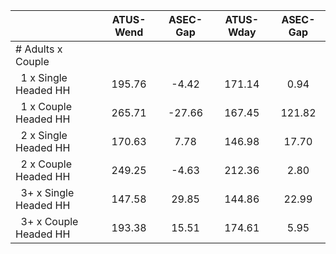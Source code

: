 
|                      |    ATUS-Wend |     ASEC-Gap |    ATUS-Wday |     ASEC-Gap |
| -------------------- | :----------: | :----------: | :----------: | :----------: |
| # Adults x Couple    |              |              |              |              |
| &nbsp;&nbsp;1 x Single Headed HH |       195.76 |        -4.42 |       171.14 |         0.94 |
| &nbsp;&nbsp;1 x Couple Headed HH |       265.71 |       -27.66 |       167.45 |       121.82 |
| &nbsp;&nbsp;2 x Single Headed HH |       170.63 |         7.78 |       146.98 |        17.70 |
| &nbsp;&nbsp;2 x Couple Headed HH |       249.25 |        -4.63 |       212.36 |         2.80 |
| &nbsp;&nbsp;3+ x Single Headed HH |       147.58 |        29.85 |       144.86 |        22.99 |
| &nbsp;&nbsp;3+ x Couple Headed HH |       193.38 |        15.51 |       174.61 |         5.95 |

